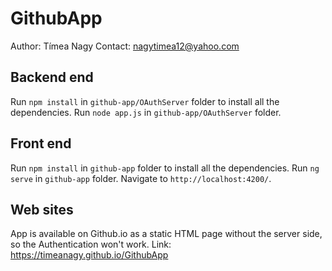 # GithubApp

Author: Tímea Nagy
Contact: nagytimea12@yahoo.com

## Backend end

Run `npm install` in `github-app/OAuthServer` folder to install all the dependencies. 
Run `node app.js` in `github-app/OAuthServer` folder. 

## Front end

Run `npm install` in `github-app` folder to install all the dependencies. 
Run `ng serve` in `github-app` folder. 
Navigate to `http://localhost:4200/`.

## Web sites

App is available on Github.io as a static HTML page without the server side, so the Authentication won't work. Link: https://timeanagy.github.io/GithubApp
